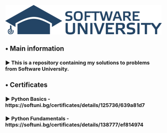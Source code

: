 ![alt text](https://raw.githubusercontent.com/momchilantonov/SoftUni-Math-Concepts-For-Developers-February-2021/main/SoftUni-Logo.png)
<h2>• Main information</h2>
<h3>► This is a repository containing my solutions to problems from Software University.</h3>
<h2>• Certificates</h2>
<h3>► Python Basics - https://softuni.bg/certificates/details/125736/639a81d7 </h3>
<h3>► Python Fundamentals - https://softuni.bg/certificates/details/138777/ef814974 </h3>

